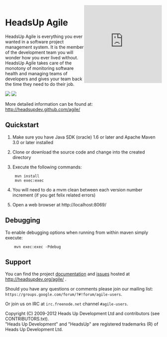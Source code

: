 <iframe src="http://headsupdev.com/api/agile/hosted.php" width="250" height="250" border="0" style="float: right; z-index:100; position: relative; border:0"></iframe>

HeadsUp Agile
=============

HeadsUp Agile is everything you ever wanted in a software project management system.
It is the member of the development team you will wonder how you ever lived without.
HeadsUp Agile takes care of the monotony of monitoring software health and managing teams
of developers and gives your team back the time they need to do their job.

![](http://headsupdev.com/agile/_images/dashboard.png)
![](http://headsupdev.com/agile/_images/activity.png)

More detailed information can be found at:
  http://headsupdev.github.com/agile/


Quickstart
----------

1. Make sure you have Java SDK (oracle) 1.6 or later and Apache Maven 3.0 or later installed
1. Clone or download the source code and change into the created directory
1. Execute the following commands:

        mvn install
        mvn exec:exec

1. You will need to do a mvm clean between each version number increment (if you get felix related errors)

1. Open a web browser at http://localhost:8069/

Debugging
---------

To enable debugging options when running from within maven simply execute:

        mvn exec:exec -Pdebug

Support
-------

You can find the project [documentation](http://headsupdev.org/agile/docs/) and [issues](http://headsupdev.org/agile/issues/) hosted at http://headsupdev.org/agile/ .

Should you have any questions or comments please join our mailing list:  
  `https://groups.google.com/forum/?#!forum/agile-users`.

Or join us on IRC at `irc.freenode.net` channel `#agile-users`.

Copyright (C) 2009-2012 Heads Up Development Ltd and contributors (see CONTRIBUTORS.txt).   
"Heads Up Development" and "HeadsUp" are registered trademarks (R) of Heads Up Development Ltd.

